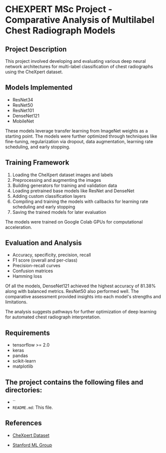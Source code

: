 # CHEXPERT MSc Project - Comparative Analysis of Multilabel Chest Radiograph Models

## Project Description

This project involved developing and evaluating various deep neural network architectures for multi-label classification of chest radiographs using the CheXpert dataset.

## Models Implemented

- ResNet34
- ResNet50
- ResNet101
- DenseNet121
- MobileNet

These models leverage transfer learning from ImageNet weights as a starting point. The models were further optimized through techniques like fine-tuning, regularization via dropout, data augmentation, learning rate scheduling, and early stopping.

## Training Framework

1. Loading the CheXpert dataset images and labels
2. Preprocessing and augmenting the images
3. Building generators for training and validation data
4. Loading pretrained base models like ResNet and DenseNet
5. Adding custom classification layers
6. Compiling and training the models with callbacks for learning rate scheduling and early stopping
7. Saving the trained models for later evaluation

The models were trained on Google Colab GPUs for computational acceleration.

## Evaluation and Analysis

- Accuracy, specificity, precision, recall
- F1 score (overall and per-class)
- Precision-recall curves
- Confusion matrices
- Hamming loss

Of all the models, DenseNet121 achieved the highest accuracy of 81.38% along with balanced metrics. ResNet50 also performed well. The comparative assessment provided insights into each model's strengths and limitations.

The analysis suggests pathways for further optimization of deep learning for automated chest radiograph interpretation.

## Requirements

- tensorflow >= 2.0
- keras
- pandas
- scikit-learn
- matplotlib
  
## The project contains the following files and directories:

- ``
- `README.md`: This file.
## References

- [CheXpert Dataset](https://drive.google.com/drive/folders/1i7Mr78I63-nNxOOgYPaPszZnGy4eSbl2?usp=drive_link)

- [Stanford ML Group](https://stanfordaimi.azurewebsites.net/datasets/8cbd9ed4-2eb9-4565-affc-111cf4f7ebe2) 
